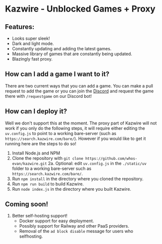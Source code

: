 # Kazwire - Unblocked Games + Proxy

## Features:
- Looks super sleek!
- Dark and light mode.
- Constantly updating and adding the latest games.
- Massive library of games that are constantly being updated.
- Blazingly fast proxy.

## How can I add a game I want to it?
There are two current ways that you can add a game. You can make a pull request to add the game or you can join the [Discord](https://discord.gg/Ve7JBjpYJg) and request the game there with ``/requestgame`` on our Discord bot!

## How can I deploy it?
Well we don't support this at the moment. The proxy part of Kazwire will not work if you only do the following steps, it will require either editing the ``uv.config.js`` to point to a working bare-server (such as ``https://search.kazwire.com/bare/``). However if you would like to get it running here are the steps to do so!
1. Install Node.js and NPM
2. Clone the repository with ``git clone https://github.com/whos-evan/kazwire.git``
2a. Optional: edit ``uv.config.js`` in the ``./static/uv`` folder to a working bare-server such as ``https://search.kazwire.com/bare/``.
3. Run ``npm install`` in the directory where you cloned the repository.
4. Run ``npm run build`` to build Kazwire.
5. Run ``node index.js`` in the directory where you built Kazwire.

## Coming soon!
1. Better self-hosting support!
    - Docker support for easy deployment.
    - Possibly support for Railway and other PaaS providers.
    - Removal of the ``ad block disable`` message for users who selfhosting.